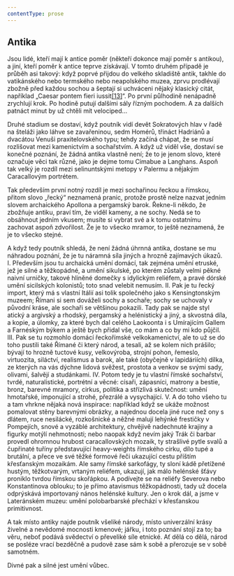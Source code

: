 ```yaml
---
contentType: prose
---
```


## Antika

Jsou lidé, kteří mají k antice poměr (někteří dokonce mají poměr s antikou), a jiní, kteří poměr k antice teprve získávají. V tomto druhém případě je průběh asi takový: když poprvé přijdou do velkého skladiště antik, takhle do vatikánského nebo termského nebo neapolského muzea, zprvu prodlévají zbožně před každou sochou a šeptají si uchváceni nějaký klasický citát, například „Caesar pontem fieri iussit[\[13\]](./resources/undefined)“. Po první půlhodině nenápadně zrychlují krok. Po hodině putují dalšími sály řízným pochodem. A za dalších patnáct minut by už chtěli mít velociped…

Druhé stadium se dostaví, když poutník vidí devět Sokratových hlav v řadě na šteláži jako láhve se zavařeninou, sedm Homérů, třináct Hadriánů a dvacátou Venuši praxitelovského typu; tehdy začíná chápat, že se musí rozlišovat mezi kamenictvím a sochařstvím. A když už viděl vše, dostaví se konečné poznání, že žádná antika vlastně není; že to je jenom slovo, které označuje věci tak různé, jako je dejme tomu Cimabue a Langhans. Aspoň tak velký je rozdíl mezi selinuntskými metopy v Palermu a nějakým Caracallovým portrétem.

Tak především první notný rozdíl je mezi sochařinou řeckou a římskou, přitom slovo „řecký“ neznamená pranic, protože prostě nelze nazvat jedním slovem archaického Apollona a pergamský barok. Řekne-li někdo, že zbožňuje antiku, praví tím, že viděl kameny, a ne sochy. Nedá se to obsáhnout jedním vkusem; musíte si vybrat své a k tomu ostatnímu zachovat aspoň zdvořilost. Že je to všecko mramor, to ještě neznamená, že je to všecko stejné.

A když tedy poutník shledá, že není žádná úhrnná antika, dostane se mu náhradou poznání, že je tu náramná síla jiných a hrozně zajímavých úkazů. I. Především jsou tu archaická umění domácí, tak zejména umění etruské, jež je silné a těžkopádné, a umění sikulské, po kterém zůstaly velmi pěkné naivní urničky, takové hliněné domečky s idylickým reliéfem, a pravé dórské umění sicilských kolonistů; toto snad velebit nemusím. II. Pak je tu řecký import, který má s vlastní Itálií asi tolik společného jako s Kensingtonským muzeem; Římani si sem dováželi sochy a sochaře; sochy se uchovaly v původní kráse, ale sochaři se většinou pokazili. Tady pak se najde styl atický a argivský a rhodský, pergamský a helénistický a jiný, a skvostná díla, a kopie, a úlomky, za které bych dal celého Laokoonta i s Umírajícím Gallem a Farnéským býkem a ještě bych přidal vše, co mám a co by mi kdo půjčil. III. Pak se tu rozmohlo domácí řeckořímské velkokamenictví, ale to už se do toho pustili také Římané či který národ, a tesali, až se kolem nich prášilo; bývají to hrozně tuctové kusy, velkovýroba, strojní pohon, řemeslo, virtuozita, siláctví, realismus a barok, ale také (obyčejně v lapidáriích) dílka, ze kterých na vás dýchne lidová svěžest, prostota a venkov se svými sady, olivami, šalvějí a studánkami. IV. Potom tedy je tu vlastní římské sochařství, tvrdé, naturalistické, portrétní a věcné: císaři, zápasníci, matrony a bestie, bronz, barevné mramory, cirkus, politika a střízlivá skutečnost: umění hmotařské, imponující a strohé, přezrálé a vysychající. V. A do toho všeho tu a tam vhrkne nějaká nová inspirace: například když se ukáže možnost pomalovat stěny barevnými obrázky, a najednou docela jiné ruce než ony s dlátem, ruce nesilácké, rozkošnické a něžné malují lehýnké frestičky v Pompejích, snové a vyzáblé architektury, chvějivě nadechnuté krajiny a figurky motýlí nehmotnosti; nebo naopak když nevím jaký Trák či barbar provedl ohromnou hrubost caracallovských mozaik, ty strašlivé pytle svalů a čupřinaté tuříny představující heavy-weights římského cirku, dílo tupé a brutální, a přece ve své těžké formové řeči ukazující cestu příštím křesťanským mozaikám. Ale samy římské sarkofágy, ty sloní kádě přetížené hustým, těžkotvarým, vrtaným reliéfem, ukazují, jak málo helénské šťávy proniklo tvrdou římskou skořápkou. A podívejte se na reliéfy Severova nebo Konstantinova oblouku; to je přímo atavismus těžkopádnosti, tady už docela odprýskává importovaný nános helénské kultury. Jen o krok dál, a jsme v Lateránském muzeu: umění polobarbarské přechází v křesťanskou primitivnost.

A tak místo antiky najde poutník všeliké národy, místo univerzální krásy živelné a nevědomé mocnosti kmenové; jářku, i toto poznání stojí za to; ba věru, neboť podává svědectví o převeliké síle etnické. Ať dělá co dělá, národ se posléze vrací bezděčně a pudově zase sám k sobě a přerozuje se v sobě samotném.

Divné pak a silné jest umění vůbec.
